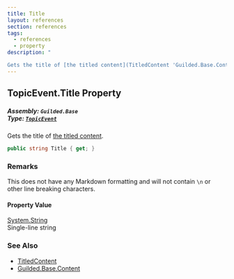 ```yaml
---
title: Title
layout: references
section: references
tags:
  - references
  - property
description: "

Gets the title of [the titled content](TitledContent 'Guilded.Base.Content.TitledContent')."
---
```


## TopicEvent.Title Property
##### **Assembly:** `Guilded.Base`<br/>**Type:** [`TopicEvent`](TopicEvent 'Guilded.Base.Events.TopicEvent')

Gets the title of [the titled content](TitledContent 'Guilded.Base.Content.TitledContent').

```csharp
public string Title { get; }
```

### Remarks
  
This does not have any Markdown formatting and will not contain `\n` or other line breaking characters.

#### Property Value
[System.String](https://docs.microsoft.com/en-us/dotnet/api/System.String 'System.String')  
Single-line string

### See Also
- [TitledContent](TitledContent 'Guilded.Base.Content.TitledContent')
- [Guilded.Base.Content](Guilded.Base.Content 'Guilded.Base.Content')